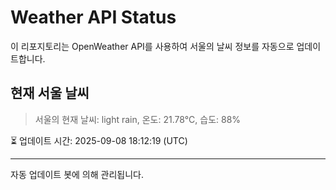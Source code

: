 
# Weather API Status

이 리포지토리는 OpenWeather API를 사용하여 서울의 날씨 정보를 자동으로 업데이트합니다.

## 현재 서울 날씨
> 서울의 현재 날씨: light rain, 온도: 21.78°C, 습도: 88%

⏳ 업데이트 시간: 2025-09-08 18:12:19 (UTC)

---
자동 업데이트 봇에 의해 관리됩니다.
